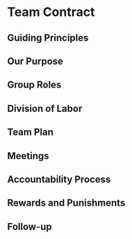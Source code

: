 # Team Contract

## Guiding Principles

## Our Purpose

## Group Roles

## Division of Labor

## Team Plan

## Meetings

## Accountability Process

## Rewards and Punishments

## Follow-up
